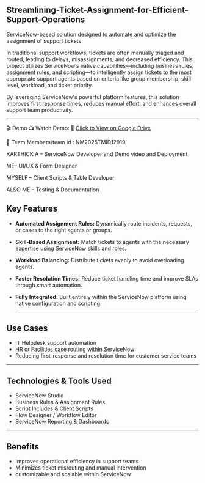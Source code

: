 ## Streamlining-Ticket-Assignment-for-Efficient-Support-Operations

ServiceNow-based solution designed to automate and optimize the assignment of support tickets.

In traditional support workflows, tickets are often manually triaged and routed, leading to delays, misassignments, and decreased efficiency. This project utilizes ServiceNow’s native capabilities—including business rules, assignment rules, and scripting—to intelligently assign tickets to the most appropriate support agents based on criteria like group membership, skill level, workload, and ticket priority.

By leveraging ServiceNow's powerful platform features, this solution improves first response times, reduces manual effort, and enhances overall support team productivity.

---

🎬 Demo
📺 Watch Demo:
🔗 [Click to View on Google Drive](https://drive.google.com/file/d/1DVK6_31H-F-M6_8k9Gfr3-qgeg5jaAtV/view?usp=sharing)

👥 Team Members/team id :  NM2025TMID12919

KARTHICK A – ServiceNow Developer and Demo video and Deployment

ME– UI/UX & Form Designer

MYSELF – Client Scripts & Table Developer

ALSO ME – Testing & Documentation

## Key Features
- **Automated Assignment Rules:** Dynamically route incidents, requests, or cases to the right agents or groups.
- **Skill-Based Assignment:** Match tickets to agents with the necessary expertise using ServiceNow skills and roles.
- **Workload Balancing:** Distribute tickets evenly to avoid overloading agents.
- **Faster Resolution Times:** Reduce ticket handling time and improve SLAs through smart automation.
- **Fully Integrated:**  Built entirely within the ServiceNow platform using native configuration and scripting.

  ---
  
## Use Cases
- IT Helpdesk support automation
- HR or Facilities case routing within ServiceNow
- Reducing first-response and resolution time for customer service teams
---

## Technologies & Tools Used
- ServiceNow Studio
- Business Rules & Assignment Rules
- Script Includes & Client Scripts
- Flow Designer / Workflow Editor
- ServiceNow Reporting & Dashboards
---
## Benefits
- Improves operational efficiency in support teams
- Minimizes ticket misrouting and manual intervention
-  customizable and scalable within ServiceNow
